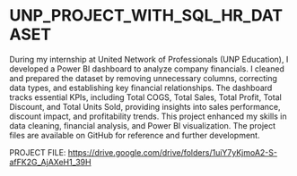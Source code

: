 # UNP_PROJECT_WITH_SQL_HR_DATASET

During my internship at United Network of Professionals (UNP Education), I developed a Power BI dashboard to analyze company financials. I cleaned and prepared the dataset by removing unnecessary columns, correcting data types, and establishing key financial relationships. The dashboard tracks essential KPIs, including Total COGS, Total Sales, Total Profit, Total Discount, and Total Units Sold, providing insights into sales performance, discount impact, and profitability trends. This project enhanced my skills in data cleaning, financial analysis, and Power BI visualization. The project files are available on GitHub for reference and further development.

PROJECT FILE: https://drive.google.com/drive/folders/1uiY7yKjmoA2-S-afFK2G_AjAXeH1_39H
